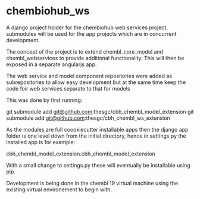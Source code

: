 chembiohub_ws
=============

A django project holder for the chembiohub web services project, submodules will be used for the app projects which are in concurrent development.

The concept of the project is to extend chembl_core_model and chembl_webservices to provide additional functionality. This will then be exposed in a separate angularjs app.

The web service and model component repositories were added as subrepositories to allow easy development but at the same time keep the code foir web services separate to that for models

This was done by first running:

  git submodule add git@github.com:thesgc/cbh_chembl_model_extension
  git submodule add git@github.com:thesgc/cbh_chembl_ws_extension

As the modules are full coookiecutter installable apps then the django app folder is one level down from the initial directory, hence in settings.py the installed app is for example:

  cbh_chembl_model_extension.cbh_chembl_model_extension

With a small change to settings.py these will eventually be installable using pip.

Development is being done in the chembl 19 virtual machine using the existing virtual environement to begin with.
